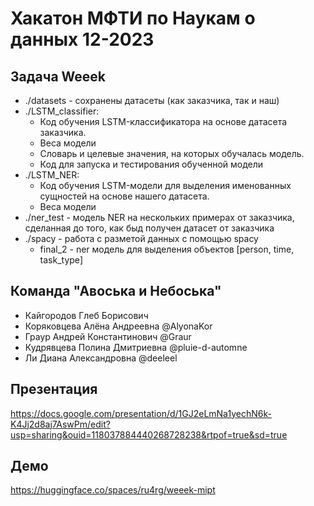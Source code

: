 # Хакатон МФТИ по Наукам о данных 12-2023
## Задача Weeek

* ./datasets - сохранены датасеты (как заказчика, так и наш)
* ./LSTM_classifier:
    * Код обучения LSTM-классификатора на основе датасета заказчика.
    * Веса модели
    * Словарь и целевые значения, на которых обучалась модель.
    * Код для запуска и тестирования обученной модели
* ./LSTM_NER:
    * Код обучения LSTM-модели для выделения именованных сущностей на основе нашего датасета.
    * Веса модели
* ./ner_test - модель NER на нескольких примерах от заказчика, сделанная до того, как быд получен датасет от заказчика
* ./spacy - работа с разметой данных с помощью spacy
   * final_2 - ner модель для выделения объектов [person, time, task_type]

## Команда "Авоська и Небоська"
* Кайгородов Глеб Борисович
* Коряковцева Алёна Андреевна @AlyonaKor
* Граур Андрей Константинович @Graur
* Кудрявцева Полина Дмитриевна @pluie-d-automne
* Ли Диана Александровна @deeleel

## Презентация
https://docs.google.com/presentation/d/1GJ2eLmNa1yechN6k-K4Jj2d8aj7AswPm/edit?usp=sharing&ouid=118037884440268728238&rtpof=true&sd=true

## Демо
https://huggingface.co/spaces/ru4rg/weeek-mipt